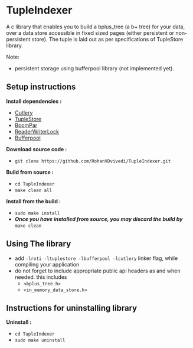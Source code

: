 # TupleIndexer
A c library that enables you to build a bplus_tree (a b+ tree) for your data, over a data store accessible in fixed sized pages (either persistent or non-persistent store).
The tuple is laid out as per specifications of TupleStore library.

Note: 
 * persistent storage using bufferpool library (not implemented yet).

## Setup instructions
**Install dependencies :**
 * [Cutlery](https://github.com/RohanVDvivedi/Cutlery)
 * [TupleStore](https://github.com/RohanVDvivedi/TupleStore)
 * [BoomPar](https://github.com/RohanVDvivedi/BoomPar)
 * [ReaderWriterLock](https://github.com/RohanVDvivedi/ReaderWriterLock)
 * [Bufferpool](https://github.com/RohanVDvivedi/Bufferpool)

**Download source code :**
 * `git clone https://github.com/RohanVDvivedi/TupleIndexer.git`

**Build from source :**
 * `cd TupleIndexer`
 * `make clean all`

**Install from the build :**
 * `sudo make install`
 * ***Once you have installed from source, you may discard the build by*** `make clean`

## Using The library
 * add `-lroti -ltuplestore -lbufferpool -lcutlery` linker flag, while compiling your application
 * do not forget to include appropriate public api headers as and when needed. this includes
   * `<bplus_tree.h>`
   * `<in_memory_data_store.h>`

## Instructions for uninstalling library

**Uninstall :**
 * `cd TupleIndexer`
 * `sudo make uninstall`
